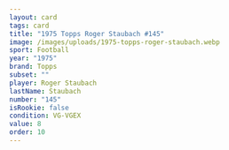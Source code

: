 ```yaml
---
layout: card
tags: card
title: "1975 Topps Roger Staubach #145"
image: /images/uploads/1975-topps-roger-staubach.webp
sport: Football
year: "1975"
brand: Topps
subset: ""
player: Roger Staubach
lastName: Staubach
number: "145"
isRookie: false
condition: VG-VGEX
value: 8
order: 10
---
```

